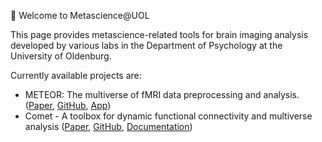 🧠 Welcome to Metascience@UOL

This page provides metascience-related tools for brain imaging analysis developed by various labs in the Department of Psychology at the University of Oldenburg.

Currently available projects are: 

- METEOR: The multiverse of fMRI data preprocessing and analysis. ([Paper](https://www.sciencedirect.com/science/article/pii/S0149763424003154),  [GitHub](https://github.com/kristantodan12/METEOR), [App](https://www.apps.meta-rep.lmu.de/METEOR/))
- Comet - A toolbox for dynamic functional connectivity and multiverse analysis ([Paper](https://www.biorxiv.org/content/10.1101/2024.01.21.576546v1), [GitHub](https://github.com/mibur1/comet), [Documentation](https://comet-toolbox.readthedocs.io/en/latest))

<!--

**Here are some ideas to get you started:**

🙋‍♀️ A short introduction - what is your organization all about?
🌈 Contribution guidelines - how can the community get involved?
👩‍💻 Useful resources - where can the community find your docs? Is there anything else the community should know?
🍿 Fun facts - what does your team eat for breakfast?
🧙 Remember, you can do mighty things with the power of [Markdown](https://docs.github.com/github/writing-on-github/getting-started-with-writing-and-formatting-on-github/basic-writing-and-formatting-syntax)
-->
